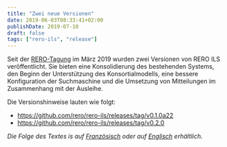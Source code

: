 ```yaml
---
title: "Zwei neue Versionen"
date: 2019-06-03T08:33:41+02:00
publishDate: 2019-07-10
draft: false 
tags: ["rero-ils", "release"]
---
```


Seit der [RERO-Tagung](https://www2000.rero.ch/page.php?section=communique&pageid=reroday2019_de) im März 2019 wurden zwei Versionen von RERO ILS veröffentlicht. Sie bieten eine Konsolidierung des bestehenden Systems, den Beginn der Unterstützung des Konsortialmodells, eine bessere Konfiguration der Suchmaschine und die Umsetzung von Mitteilungen im Zusammenhang mit der Ausleihe.

Die Versionshinweise lauten wie folgt:

- https://github.com/rero/rero-ils/releases/tag/v0.1.0a22
- https://github.com/rero/rero-ils/releases/tag/v0.2.0

*Die Folge des Textes is auf [Französisch](/releases-v0.1.0a22-v0.2.0) oder auf [Englisch](/en/releases-v0.1.0a22-v0.2.0) erhältlich.*

<!--more-->
